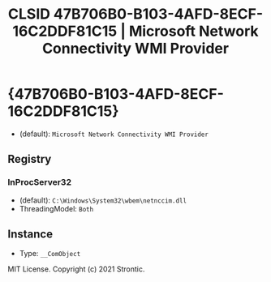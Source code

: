 ﻿---
title: "CLSID 47B706B0-B103-4AFD-8ECF-16C2DDF81C15 | Microsoft Network Connectivity WMI Provider"
excerpt: What is COM-Object CLSID 47B706B0-B103-4AFD-8ECF-16C2DDF81C15?
---

# {47B706B0-B103-4AFD-8ECF-16C2DDF81C15}

* (default): `Microsoft Network Connectivity WMI Provider`

## Registry


### InProcServer32

* (default): `C:\Windows\System32\wbem\netnccim.dll`
* ThreadingModel: `Both`

## Instance

* Type: `__ComObject`

MIT License. Copyright (c) 2021 Strontic.


